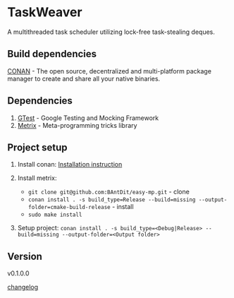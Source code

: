 
# TaskWeaver

A multithreaded task scheduler utilizing lock-free task-stealing deques.

## Build dependencies
[CONAN](https://conan.io/) - The open source, decentralized and multi-platform package
manager to create and share all your native binaries.

## Dependencies

1. [GTest](https://github.com/google/googletest) - Google Testing and Mocking Framework
2. [Metrix](https://github.com/BAntDit/easy-mp) - Meta-programming tricks library

## Project setup 

1. Install conan: [Installation instruction](https://docs.conan.io/2/installation.html)

2. Install metrix: 
    - `git clone git@github.com:BAntDit/easy-mp.git` - clone
    - `conan install . -s build_type=Release --build=missing --output-folder=cmake-build-release` - install
    - `sudo make install`

3. Setup project: `conan install . -s build_type=<Debug|Release> --build=missing --output-folder=<Output folder>`

## Version 

v0.1.0.0

[changelog](CHANGELOG.md)
